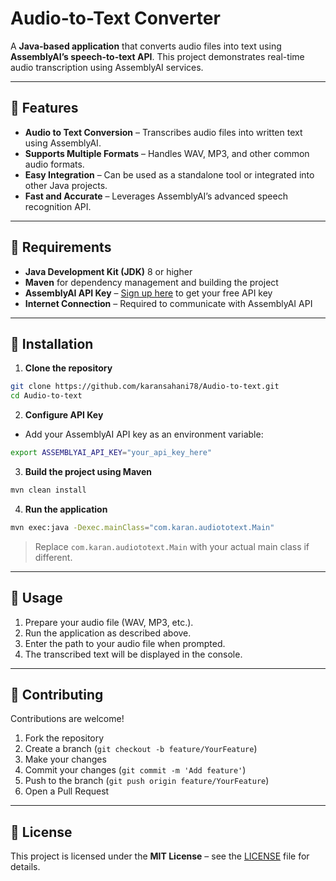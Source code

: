 
# Audio-to-Text Converter

A **Java-based application** that converts audio files into text using **AssemblyAI’s speech-to-text API**. This project demonstrates real-time audio transcription using AssemblyAI services.

---

## 🔹 Features

* **Audio to Text Conversion** – Transcribes audio files into written text using AssemblyAI.
* **Supports Multiple Formats** – Handles WAV, MP3, and other common audio formats.
* **Easy Integration** – Can be used as a standalone tool or integrated into other Java projects.
* **Fast and Accurate** – Leverages AssemblyAI’s advanced speech recognition API.

---

## 🔹 Requirements

* **Java Development Kit (JDK)** 8 or higher
* **Maven** for dependency management and building the project
* **AssemblyAI API Key** – [Sign up here](https://www.assemblyai.com/) to get your free API key
* **Internet Connection** – Required to communicate with AssemblyAI API

---

## 🔹 Installation

1. **Clone the repository**

```bash
git clone https://github.com/karansahani78/Audio-to-text.git
cd Audio-to-text
```

2. **Configure API Key**

* Add your AssemblyAI API key as an environment variable:

```bash
export ASSEMBLYAI_API_KEY="your_api_key_here"
```

3. **Build the project using Maven**

```bash
mvn clean install
```

4. **Run the application**

```bash
mvn exec:java -Dexec.mainClass="com.karan.audiototext.Main"
```

> Replace `com.karan.audiototext.Main` with your actual main class if different.

---

## 🔹 Usage

1. Prepare your audio file (WAV, MP3, etc.).
2. Run the application as described above.
3. Enter the path to your audio file when prompted.
4. The transcribed text will be displayed in the console.

---

## 🔹 Contributing

Contributions are welcome!

1. Fork the repository
2. Create a branch (`git checkout -b feature/YourFeature`)
3. Make your changes
4. Commit your changes (`git commit -m 'Add feature'`)
5. Push to the branch (`git push origin feature/YourFeature`)
6. Open a Pull Request

---

## 🔹 License

This project is licensed under the **MIT License** – see the [LICENSE](LICENSE) file for details.
